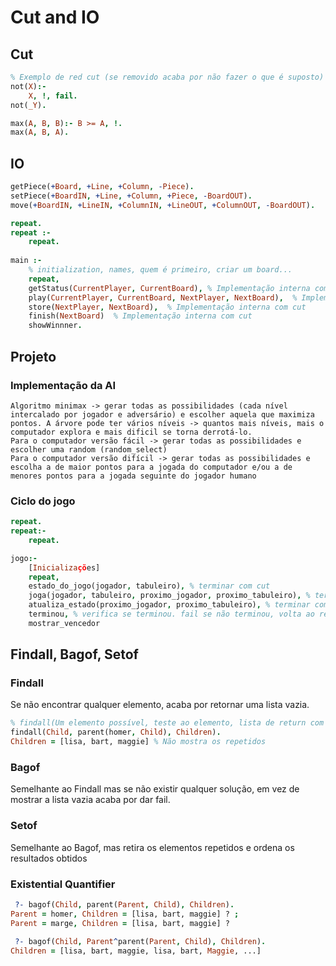 # Cut and IO

## Cut

```prolog
% Exemplo de red cut (se removido acaba por não fazer o que é suposto)
not(X):-
    X, !, fail.
not(_Y).

max(A, B, B):- B >= A, !.
max(A, B, A).
```

## IO

```prolog
getPiece(+Board, +Line, +Column, -Piece).
setPiece(+BoardIN, +Line, +Column, +Piece, -BoardOUT).
move(+BoardIN, +LineIN, +ColumnIN, +LineOUT, +ColumnOUT, -BoardOUT).

repeat.
repeat :-
    repeat.
    
main :-
    % initialization, names, quem é primeiro, criar um board...
    repeat,
    getStatus(CurrentPlayer, CurrentBoard), % Implementação interna com cut
    play(CurrentPlayer, CurrentBoard, NextPlayer, NextBoard),  % Implementação interna com cut
    store(NextPlayer, NextBoard),  % Implementação interna com cut
    finish(NextBoard)  % Implementação interna com cut
    showWinnner.
```

## Projeto

### Implementação da AI

```note
Algoritmo minimax -> gerar todas as possibilidades (cada nível intercalado por jogador e adversário) e escolher aquela que maximiza pontos. A árvore pode ter vários níveis -> quantos mais níveis, mais o computador explora e mais dificil se torna derrotá-lo.
Para o computador versão fácil -> gerar todas as possibilidades e escolher uma random (random_select)
Para o computador versão difícil -> gerar todas as possibilidades e escolha a de maior pontos para a jogada do computador e/ou a de menores pontos para a jogada seguinte do jogador humano
```

### Ciclo do jogo

```prolog
repeat.
repeat:-
    repeat.

jogo:-  
    [Inicializações]
    repeat,
    estado_do_jogo(jogador, tabuleiro), % terminar com cut
    joga(jogador, tabuleiro, proximo_jogador, proximo_tabuleiro), % terminar com cut
    atualiza_estado(proximo_jogador, proximo_tabuleiro), % terminar com cut
    terminou, % verifica se terminou. fail se não terminou, volta ao repeat.
    mostrar_vencedor
```

## Findall, Bagof, Setof

### Findall

Se não encontrar qualquer elemento, acaba por retornar uma lista vazia.

```prolog
% findall(Um elemento possível, teste ao elemento, lista de return com os elementos todos)
findall(Child, parent(homer, Child), Children).
Children = [lisa, bart, maggie] % Não mostra os repetidos
```

### Bagof

Semelhante ao Findall mas se não existir qualquer solução, em vez de mostrar a lista vazia acaba por dar fail.

### Setof

Semelhante ao Bagof, mas retira os elementos repetidos e ordena os resultados obtidos

### Existential Quantifier

```prolog
 ?- bagof(Child, parent(Parent, Child), Children).
Parent = homer, Children = [lisa, bart, maggie] ? ;
Parent = marge, Children = [lisa, bart, maggie] ?

 ?- bagof(Child, Parent^parent(Parent, Child), Children).
Children = [lisa, bart, maggie, lisa, bart, Maggie, ...]
```